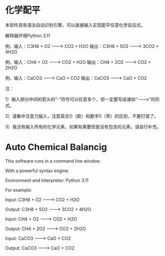 # 化学配平

本软件具有语法自动识别引擎，可以直接输入实现配平任意化学反应式。

解释器环境Python 3.11

例，输入：C3H8 + O2 ---> CO2 + H2O 输出：C3H8 + 5O2 ---> 3CO2 + 4H2O

例，输入：CH4 + O2 ---> CO2 + H2O 输出：CH4 + 2O2 ---> CO2 + 2H2O

例，输入：CaCO3 ---> CaO + CO2 输出：CaCO3 ---> CaO + CO2

注：

1）输入部分中间的箭头的“-”符号可以任意多个，但一定要写成诸如“--->”的形式。

2）请集中注意力输入，注意英文O（欧）和数字0（零）的区别，不要打错了。

3）我没有输入所有的化学元素，如果有需要但是没有包含的元素，请自行补充。


# Auto Chemical Balancig

This software runs in a command line window.

With a powerful syntax engine.

Environment and Interpretor: Python 3.11

For example:

Input: C3H8 + O2 ---> CO2 + H2O

Output: C3H8 + 5O2 ---> 3CO2 + 4H2O

Input: CH4 + O2 ---> CO2 + H2O

Output: CH4 + 2O2 ---> CO2 + 2H2O

Input: CaCO3 ---> CaO + CO2

Output: CaCO3 ---> CaO + CO2

